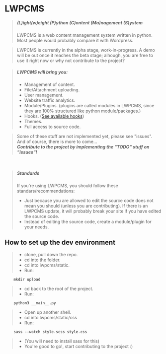 # LWPCMS
> ##### (L)ight(w)eight (P)ython (C)ontent (Ma)nagement (S)ystem
> LWPCMS is a web content management system written in python.
> Most people would probably compare it with Wordpress.

> LWPCMS is currently in the alpha stage, work-in-progress.
> A demo will be out once it reaches the beta stage; alhough, you are
free to use it right now or why not contribute to the project?

> ##### LWPCMS will bring you:
> * Management of content.
> * File/Attachment uploading.
> * User management.
> * Website traffic analytics.
> * Module/Plugins. (plugins are called modules in LWPCMS, since they are
100% structured like python module/packages.)
> * Hooks. ([See available hooks](lwpcms/api/constants.py))
> * Themes.
> * Full access to source code.

> Some of these stuff are not implemented yet, please see "issues".<br>
> And of course, there is more to come...<br>
> <b><i>
Contribute to the project by implementing the "TODO" stuff on "issues"!</i></b>
<br>

> ##### Standards
> If you're using LWPCMS, you should follow these standars/recommendations:
> * Just because you are allowed to edit the source code does not mean you
should (unless you are contributing). If there is an LWPCMS update, it will
probably break your site if you have edited the source code.
> * Instead of editing the source code, create a module/plugin for your needs.

## How to set up the dev environment
> * clone, pull down the repo.
> * cd into the folder.
> * cd into lwpcms/static.
> * Run:

        mkdir upload

> * cd back to the root of the project.
> * Run:

        python3 __main__.py

> * Open up another shell.
> * cd into lwpcms/static/css
> * Run:

        sass --watch style.scss style.css

> * (You will need to install sass for this)
> * You're good to go!, start contributing to the project :)
